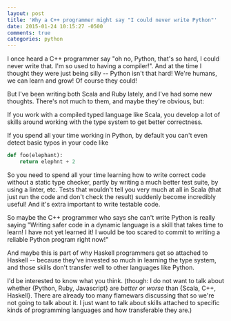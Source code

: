 ```yaml
---
layout: post
title: 'Why a C++ programmer might say "I could never write Python"'
date: 2015-01-24 10:15:27 -0500
comments: true
categories: python
---
```


I once heard a C++ programmer say "oh no, Python, that's so hard, I could never
write that. I'm so used to having a compiler!". And at the time I thought they
were just being silly -- Python isn't that hard! We're humans, we can learn and
grow! Of course they could!

But I've been writing both Scala and Ruby lately, and I've had some new
thoughts. There's not much to them, and maybe they're obvious, but:

If you work with a compiled typed language like Scala, you develop a lot of
skills around working with the type system to get better correctness.

If you spend all your time working in Python, by default you can't even detect
basic typos in your code like

```python
def foo(elephant):
    return elephnt + 2
```

So you need to spend all your time learning how to write correct code without a
static type checker, partly by writing a much better test suite, by using a
linter, etc. Tests that wouldn't tell you very much at all in Scala (that just
run the code and don't check the result) suddenly become incredibly useful! And
it's extra important to write testable code.

So maybe the C++ programmer who says she can't write Python is really saying
"Writing safer code in a dynamic language is a skill that takes time to learn!
I have not yet learned it! I would be too scared to commit to writing a
reliable Python program right now!"

And maybe this is part of why Haskell programmers get so attached to Haskell --
because they've invested so much in learning the type system, and those skills
don't transfer well to other languages like Python.

I'd be interested to know what you think. (though: I do not want to talk about
whether {Python, Ruby, Javascript} are *better or worse* than {Scala, C++,
Haskell}. There are already too many flamewars discussing that so we're not
going to talk about it. I just want to talk about skills attached to specific
kinds of programming languages and how transferable they are.)
